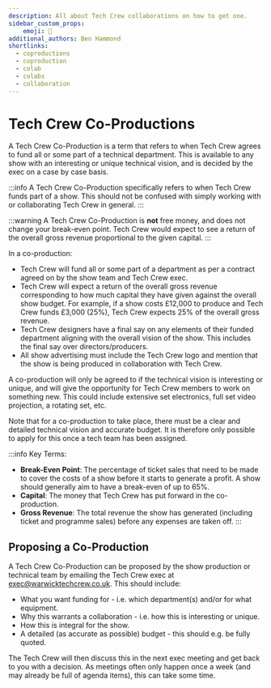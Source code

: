 ```yaml
---
description: All about Tech Crew collaborations on how to get one.
sidebar_custom_props:
    emoji: 🤝
additional_authors: Ben Hammond
shortlinks:
  - coproductions
  - coproduction
  - colab
  - colabs
  - collaboration
---
```

# Tech Crew Co-Productions

A Tech Crew Co-Production is a term that refers to when Tech Crew agrees to fund all or some part of a
technical department. This is available to any show with an interesting or unique technical vision, and is decided by
the exec on a case by case basis.

:::info
A Tech Crew Co-Production specifically refers to when Tech Crew funds part of a show. This should not be confused with
simply working with or collaborating Tech Crew in general.
:::

:::warning
A Tech Crew Co-Production is **not** free money, and does not change your break-even point. Tech Crew would expect to see a
return of the overall gross revenue proportional to the given capital.
:::

In a co-production:
* Tech Crew will fund all or some part of a department as per a contract agreed on by the show team and Tech Crew exec.
* Tech Crew will expect a return of the overall gross revenue corresponding to how much capital they have given against
  the overall show budget. For example, if a show costs £12,000 to produce and Tech Crew funds £3,000 (25%), Tech Crew
  expects 25% of the overall gross revenue.
* Tech Crew designers have a final say on any elements of their funded department aligning with the overall vision of
  the show. This includes the final say over directors/producers.
* All show advertising must include the Tech Crew logo and mention that the show is being produced in collaboration with
  Tech Crew.

A co-production will only be agreed to if the technical vision is interesting or unique, and will give the opportunity for Tech
Crew members to work on something new. This could include extensive set electronics, full set video projection, a
rotating set, etc.

Note that for a co-production to take place, there must be a clear and detailed technical vision and accurate budget. It is
therefore only possible to apply for this once a tech team has been assigned.

:::info
Key Terms:
* **Break-Even Point**: The percentage of ticket sales that need to be made to cover the costs of a show before it
  starts to generate a profit. A show should generally aim to have a break-even of up to 65%.
* **Capital**: The money that Tech Crew has put forward in the co-production.
* **Gross Revenue**: The total revenue the show has generated (including ticket and programme sales) before any
  expenses are taken off.
:::

## Proposing a Co-Production

A Tech Crew Co-Production can be proposed by the show production or technical team by emailing the Tech Crew exec at
[exec@warwicktechcrew.co.uk](mailto:exec@warwicktechcrew.co.uk). This should include:
* What you want funding for - i.e. which department(s) and/or for what equipment.
* Why this warrants a collaboration - i.e. how this is interesting or unique.
* How this is integral for the show.
* A detailed (as accurate as possible) budget - this should e.g. be fully quoted.

The Tech Crew will then discuss this in the next exec meeting and get back to you with a decision. As meetings often
only happen once a week (and may already be full of agenda items), this can take some time.

